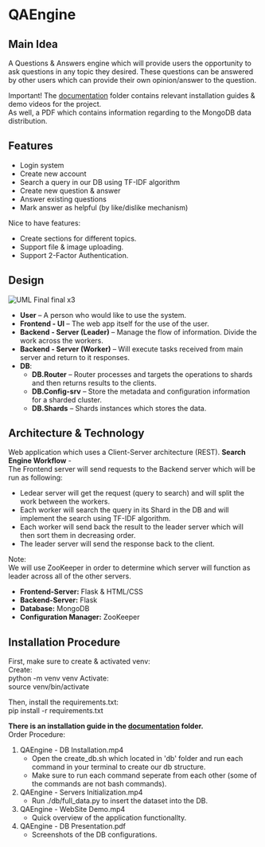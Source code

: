 # QAEngine


## Main Idea
A Questions & Answers engine which will provide users the opportunity to
ask questions in any topic they desired.
These questions can be answered by other users which can provide their own opinion/answer to the question.

Important! The [documentation](https://github.com/edenavitan90/QAEngine/tree/main/documentation) folder contains relevant installation guides & demo videos for the project.  
As well, a PDF which contains information regarding to the MongoDB data distribution.

## Features
- Login system
- Create new account
- Search a query in our DB using TF-IDF algorithm
- Create new question & answer
- Answer existing questions
- Mark answer as helpful (by like/dislike mechanism)

Nice to have features:
- Create sections for different topics.
- Support file & image uploading.
- Support 2-Factor Authentication.


## Design
![UML Final final x3](https://user-images.githubusercontent.com/85113161/194756456-a6d8ee7d-10f0-4778-ab0c-14e8afacf8c6.png)


- **User** – A person who would like to use the system.
- **Frontend - UI** – The web app itself for the use of the user.
- **Backend - Server (Leader)** – Manage the flow of information. Divide the work across the workers.
- **Backend - Server (Worker)** – Will execute tasks received from main server and return to it responses.
- **DB**:  
  - **DB.Router** – Router processes and targets the operations to shards and then returns results to the clients.
  - **DB.Config-srv** – Store the metadata and configuration information for a sharded cluster.
  - **DB.Shards** – Shards instances which stores the data.


## Architecture & Technology
Web application which uses a Client-Server architecture (REST).
**Search Engine Workflow** -  
The Frontend server will send requests to the Backend server which will be run as following:      
- Ledear server will get the request (query to search) and will split the work between the workers.
- Each worker will search the query in its Shard in the DB and will implement the search using TF-IDF algorithm.
- Each worker will send back the result to the leader server which will then sort them in decreasing order.
- The leader server will send the response back to the client.

Note:  
We will use ZooKeeper in order to determine which server will function as leader across all of the other servers.  

- **Frontend-Server:** Flask & HTML/CSS
- **Backend-Server:** Flask
- **Database:** MongoDB
- **Configuration Manager:** ZooKeeper


## Installation Procedure
First, make sure to create & activated venv:  
Create:  
  python -m venv venv
Activate:  
  source venv/bin/activate

Then, install the requirements.txt:  
  pip install -r requirements.txt  

**There is an installation guide in the [documentation](https://github.com/edenavitan90/QAEngine/tree/main/documentation) folder.**  
Order Procedure:
1. QAEngine - DB Installation.mp4
    - Open the create_db.sh which located in 'db' folder and run each command in your terminal to create our db structure.  
    - Make sure to run each command seperate from each other (some of the commands are not bash commands). 
2. QAEngine - Servers Initialization.mp4
    - Run ./db/full_data.py to insert the dataset into the DB.
3. QAEngine - WebSite Demo.mp4
    - Quick overview of the application functionallty.
4. QAEngine - DB Presentation.pdf
    - Screenshots of the DB configurations.
